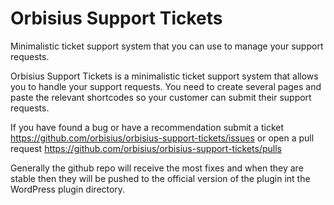 # Orbisius Support Tickets
Minimalistic ticket support system that you can use to manage your support requests.

Orbisius Support Tickets is a minimalistic ticket support system that allows you to handle your support requests.
You need to create several pages and paste the relevant shortcodes so your customer can submit their support requests.

If you have found a bug or have a recommendation submit a ticket https://github.com/orbisius/orbisius-support-tickets/issues or open a pull request https://github.com/orbisius/orbisius-support-tickets/pulls

Generally the github repo will receive the most fixes and when they are stable then they will be pushed to the official version of the plugin int the WordPress plugin directory.
